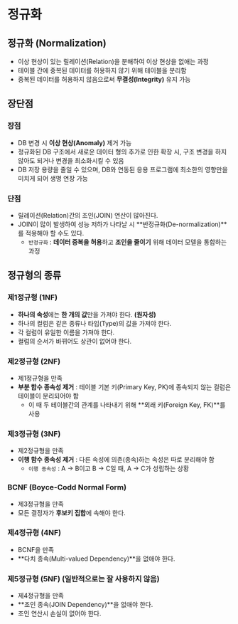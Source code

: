 # 정규화

## 정규화 (Normalization)

- 이상 현상이 있는 릴레이션(Relation)을 분해하여 이상 현상을 없애는 과정
- 테이블 간에 중복된 데이터를 허용하지 않기 위해 테이블을 분리함
- 중복된 데이터를 허용하지 않음으로써 **무결성(Integrity)** 유지 가능



## 장단점

### 장점

- DB 변경 시 **이상 현상(Anomaly)** 제거 가능
- 정규화된 DB 구조에서 새로운 데이터 형의 추가로 인한 확장 시, 구조 변경을 하지 않아도 되거나 변경을 최소화시킬 수 있음
- DB 저장 용량을 줄일 수 있으며, DB와 연동된 응용 프로그램에 최소한의 영향만을 미치게 되어 생명 연장 가능

### 단점

- 릴레이션(Relation)간의 조인(JOIN) 연산이 많아진다.
- JOIN이 많이 발생하여 성능 저하가 나타날 시 **반정규화(De-normalization)**를 적용해야 할 수도 있다.
    - `반정규화` : **데이터 중복을 허용**하고 **조인을 줄이기** 위해 데이터 모델을 통합하는 과정



## 정규형의 종류

### 제1정규형 (1NF)

- **하나의 속성**에는 **한 개의 값**만을 가져야 한다. **(원자성)**
- 하나의 컬럼은 같은 종류나 타입(Type)의 값을 가져야 한다.
- 각 컬럼이 유일한 이름을 가져야 한다.
- 컬럼의 순서가 바뀌어도 상관이 없어야 한다.

### 제2정규형 (2NF)

- 제1정규형을 만족
- **부분 함수 종속성 제거** : 테이블 기본 키(Primary Key, PK)에 종속되지 않는 컬럼은 테이블이 분리되어야 함
    - 이 때 두 테이블간의 관계를 나타내기 위해 **외래 키(Foreign Key, FK)**를 사용

### 제3정규형 (3NF)

- 제2정규형을 만족
- **이행 함수 종속성 제거** : 다른 속성에 의존(종속)하는 속성은 따로 분리해야 함
    - `이행 종속성` : A → B이고 B → C일 때, A → C가 성립하는 상황

### BCNF (Boyce-Codd Normal Form)

- 제3정규형을 만족
- 모든 결정자가 **후보키 집합**에 속해야 한다.

### 제4정규형 (4NF)

- BCNF을 만족
- **다치 종속(Multi-valued Dependency)**을 없애야 한다.

### 제5정규형 (5NF) (일반적으로는 잘 사용하지 않음)

- 제4정규형을 만족
- **조인 종속(JOIN Dependency)**을 없애야 한다.
- 조인 연산시 손실이 없어야 한다.